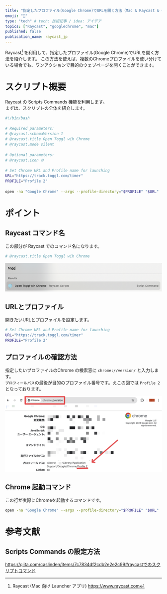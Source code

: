 ```yaml
---
title: "指定したプロファイル(Google Chrome)でURLを開く方法（Mac & Raycast & Chrome）"
emoji: "🔰"
type: "tech" # tech: 技術記事 / idea: アイデア
topics: ["Raycast", "googlechrome", "mac"]
published: false
publication_name: raycast_jp
---
```


Raycast[^1] を利用して、指定したプロファイル(Google Chrome)でURLを開く方法を紹介します。 
この方法を使えば、複数のChromeプロファイルを使い分けている場合でも、ワンアクションで目的のウェブページを開くことができます。

[^1]: Raycast (Mac 向け Launcher アプリ)
      https://www.raycast.com

# スクリプト概要
Raycast の Scripts Commands 機能を利用します。  
まずは、スクリプトの全体を紹介します。

```bash
#!/bin/bash

# Required parameters:
# @raycast.schemaVersion 1
# @raycast.title Open Toggl wih Chrome
# @raycast.mode silent

# Optional parameters:
# @raycast.icon 🌐

# Set Chrome URL and Profile name for launching
URL="https://track.toggl.com/timer"
PROFILE="Profile 2"

open -na "Google Chrome" --args --profile-directory="$PROFILE" "$URL"
```

# ポイント
## Raycast コマンド名 
この部分が Raycast でのコマンド名になります。

```bash
# @raycast.title Open Toggl wih Chrome
```

![](/images/raycast_chrome/raycast_command.png)

## URLとプロファイル
開きたいURLとプロファイルを設定します。

```bash
# Set Chrome URL and Profile name for launching
URL="https://track.toggl.com/timer"
PROFILE="Profile 2"
```
## プロファイルの確認方法
指定したいプロファイルのChrome の検索窓に `chrome://version/` と入力します。  
`プロフィールパス`の最後が目的のプロファイル番号です。えこの図では `Profile 2` となっております。

![](/images/raycast_chrome/chrome_profile.png)

## Chrome 起動コマンド
この行が実際にChromeを起動するコマンドです。  

```bash
open -na "Google Chrome" --args --profile-directory="$PROFILE" "$URL"
```
# 参考文献
## Scripts Commands の設定方法
https://qiita.com/caslinden/items/7c7834df2cdb2e2e2c99#raycastでのスクリプトコマンド
